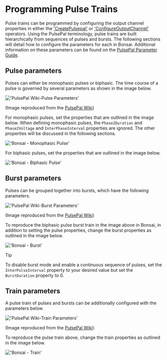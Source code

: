
# Programming Pulse Trains

Pulse trains can be programmed by configuring the output channel properties in either the ['CreatePulsepal'](xref:Bonsai.PulsePal.CreatePulsePal) or ['ConfigureOutputChannel'](xref:Bonsai.PulsePal.ConfigureOutputChannel) operators. Using the PulsePal terminology, pulse trains are built hierarchically from sequences of pulses and bursts. The following sections will detail how to configure the parameters for each in Bonsai. Additional information on these parameters can be found on the [PulsePal Parameter Guide](https://sites.google.com/site/pulsepalwiki/parameter-guide/).

## Pulse parameters
Pulses can either be monophasic pulses or biphasic. The time course of a pulse is governed by several parameters as shown in the image below. 

!['PulsePal Wiki-Pulse Parameters'](~/images/PulsePalWiki-PulseParams.png)

(Image reproduced from the [PulsePal Wiki](https://sites.google.com/site/pulsepalwiki/))

For monophasic pulses, set the properties that are outlined in the image below. When defining monophasic pulses, the `Phase2Duration` and `Phase2Voltage` and `InterPhaseInterval` properties are ignored. The other properties will be discussed in the following sections.

!['Bonsai - Monophasic Pulse'](~/images/monophasic-pulse-outlined.png)

For biphasic pulses, set the properties that are outlined in the image below.

!['Bonsai - Biphasic Pulse'](~/images/biphasic-pulse-outlined.png)

## Burst parameters
Pulses can be grouped together into bursts, which have the following parameters.

!['PulsePal Wiki-Burst Parameters'](~/images/PulsePalWiki-BurstParams.png)

(Image reproduced from the [PulsePal Wiki](https://sites.google.com/site/pulsepalwiki/))

To reproduce the biphasic pulse burst train in the image above in Bonsai, in addition to setting the pulse properties, change the burst properties as outlined in the image below.

!['Bonsai - Burst'](~/images/burst-outlined.png)

> [!TIP]
> To disable burst mode and enable a continuous sequence of pulses, set the `InterPulseInterval` property to your desired value but set the `BurstDuration` property to 0.

## Train parameters
A pulse train of pulses and bursts can be additionally configured with the parameters below.

!['PulsePal Wiki-Train Parameters'](~/images/PulsePalWiki-TrainParams.png)

(Image reproduced from the [PulsePal Wiki](https://sites.google.com/site/pulsepalwiki/))

To reproduce the pulse train above, change the train properties as outlined in the image below.

!['Bonsai - Train'](~/images/train-outlined.png)



